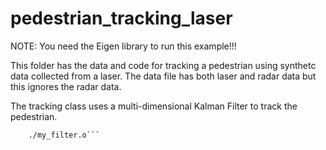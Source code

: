 # pedestrian_tracking_laser

NOTE: You need the Eigen library to run this example!!!

This folder has the data and code for tracking a pedestrian using synthetc data collected from a laser. 
The data file has both laser and radar data but this ignores the radar data.

The tracking class uses a multi-dimensional Kalman Filter to track the pedestrian. 

``` g++ -I path\to\eigen\Eigen main.cpp kalman_filter.cpp tracking.cpp -o my_filter
    ./my_filter.o```
